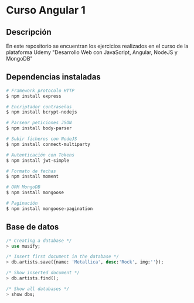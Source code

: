 # Curso Angular 1

## Descripción

En este repositorio se encuentran los ejercicios realizados en el curso de la plataforma Udemy "Desarrollo Web con JavaScript, Angular, NodeJS y MongoDB"

## Dependencias instaladas

```sh
# Framework protocolo HTTP
$ npm install express

# Encriptador contraseñas
$ npm install bcrypt-nodejs

# Parsear peticiones JSON
$ npm install body-parser

# Subir ficheros con NodeJS
$ npm install connect-multiparty

# Autenticación con Tokens
$ npm install jwt-simple

# Formato de fechas
$ npm install moment

# ORM MongoDB
$ npm install mongoose

# Paginación
$ npm install mongoose-pagination
```

## Base de datos

```sql
/* Creating a database */
> use musify;

/* Insert first document in the database */
> db.artists.save({name: 'Metallica', desc:'Rock', img:''});

/* Show inserted document */
> db.artists.find();

/* Show all databases */
> show dbs;
```

